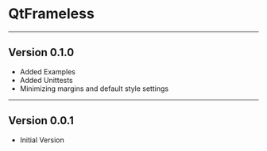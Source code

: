# QtFrameless

---------------------------

## Version 0.1.0

-   Added Examples
-   Added Unittests
-   Minimizing margins and default style settings

----------------------------

## Version 0.0.1

-   Initial Version
